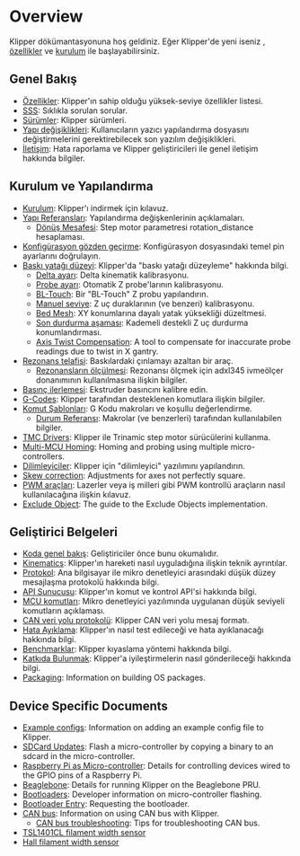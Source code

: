 # Overview

Klipper dökümantasyonuna hoş geldiniz. Eğer Klipper'de yeni iseniz , [özellikler](Features.md) ve [kurulum](Installation.md) ile başlayabilirsiniz.

## Genel Bakış

- [Özellikler](Features.md): Klipper'ın sahip olduğu yüksek-seviye özellikler listesi.
- [SSS](FAQ.md): Sıklıkla sorulan sorular.
- [Sürümler](Releases.md): Klipper sürümleri.
- [Yapı değişiklikleri](Config_Changes.md): Kullanıcıların yazıcı yapılandırma dosyasını değiştirmelerini gerektirebilecek son yazılım değişiklikleri.
- [İletişim](Contact.md): Hata raporlama ve Klipper geliştiricileri ile genel iletişim hakkında bilgiler.

## Kurulum ve Yapılandırma

- [Kurulum](Installation.md): Klipper'ı indirmek için kılavuz.
- [Yapı Referansları](Config_Reference.md): Yapılandırma değişkenlerinin açıklamaları.
   - [Dönüş Mesafesi](Rotation_Distance.md): Step motor parametresi rotation_distance hesaplaması.
- [Konfigürasyon gözden geçirme](Config_checks.md): Konfigürasyon dosyasındaki temel pin ayarlarını doğrulayın.
- [Baskı yatağı düzeyi](Bed_Level.md): Klipper'da "baskı yatağı düzeyleme" hakkında bilgi.
   - [Delta ayarı](Delta_Calibrate.md): Delta kinematik kalibrasyonu.
   - [Probe ayarı](Probe_Calibrate.md): Otomatik Z probe'larının kalibrasyonu.
   - [BL-Touch](BLTouch.md): Bir "BL-Touch" Z probu yapılandırın.
   - [Manuel seviye](Manual_Level.md): Z uç duraklarının (ve benzeri) kalibrasyonu.
   - [Bed Mesh](Bed_Mesh.md): XY konumlarına dayalı yatak yüksekliği düzeltmesi.
   - [Son durdurma aşaması](Endstop_Phase.md): Kademeli destekli Z uç durdurma konumlandırması.
   - [Axis Twist Compensation](Axis_Twist_Compensation.md): A tool to compensate for inaccurate probe readings due to twist in X gantry.
- [Rezonans telafisi](Resonance_Compensation.md): Baskılardaki çınlamayı azaltan bir araç.
   - [Rezonansların ölçülmesi](Measuring_Resonances.md): Rezonansı ölçmek için adxl345 ivmeölçer donanımının kullanılmasına ilişkin bilgiler.
- [Basınç ilerlemesi](Pressure_Advance.md): Ekstruder basıncını kalibre edin.
- [G-Codes](G-Codes.md): Klipper tarafından desteklenen komutlara ilişkin bilgiler.
- [Komut Şablonları](Command_Templates.md): G Kodu makroları ve koşullu değerlendirme.
   - [Durum Referansı](Status_Reference.md): Makrolar (ve benzerleri) tarafından kullanılabilen bilgiler.
- [TMC Drivers](TMC_Drivers.md): Klipper ile Trinamic step motor sürücülerini kullanma.
- [Multi-MCU Homing](Multi_MCU_Homing.md): Homing and probing using multiple micro-controllers.
- [Dilimleyiciler](Slicers.md): Klipper için "dilimleyici" yazılımını yapılandırın.
- [Skew correction](Skew_Correction.md): Adjustments for axes not perfectly square.
- [PWM araçları](Using_PWM_Tools.md): Lazerler veya iş milleri gibi PWM kontrollü araçların nasıl kullanılacağına ilişkin kılavuz.
- [Exclude Object](Exclude_Object.md): The guide to the Exclude Objects implementation.

## Geliştirici Belgeleri

- [Koda genel bakış](Code_Overview.md): Geliştiriciler önce bunu okumalıdır.
- [Kinematics](Kinematics.md): Klipper'ın hareketi nasıl uyguladığına ilişkin teknik ayrıntılar.
- [Protokol](Protocol.md): Ana bilgisayar ile mikro denetleyici arasındaki düşük düzey mesajlaşma protokolü hakkında bilgi.
- [API Sunucusu](API_Server.md): Klipper'ın komut ve kontrol API'si hakkında bilgi.
- [MCU komutları](MCU_Commands.md): Mikro denetleyici yazılımında uygulanan düşük seviyeli komutların açıklaması.
- [CAN veri yolu protokolü](CANBUS_protocol.md): Klipper CAN veri yolu mesaj formatı.
- [Hata Ayıklama](Debugging.md): Klipper'ın nasıl test edileceği ve hata ayıklanacağı hakkında bilgi.
- [Benchmarklar](Benchmarks.md): Klipper kıyaslama yöntemi hakkında bilgi.
- [Katkıda Bulunmak](CONTRIBUTING.md): Klipper'a iyileştirmelerin nasıl gönderileceği hakkında bilgi.
- [Packaging](Packaging.md): Information on building OS packages.

## Device Specific Documents

- [Example configs](Example_Configs.md): Information on adding an example config file to Klipper.
- [SDCard Updates](SDCard_Updates.md): Flash a micro-controller by copying a binary to an sdcard in the micro-controller.
- [Raspberry Pi as Micro-controller](RPi_microcontroller.md): Details for controlling devices wired to the GPIO pins of a Raspberry Pi.
- [Beaglebone](Beaglebone.md): Details for running Klipper on the Beaglebone PRU.
- [Bootloaders](Bootloaders.md): Developer information on micro-controller flashing.
- [Bootloader Entry](Bootloader_Entry.md): Requesting the bootloader.
- [CAN bus](CANBUS.md): Information on using CAN bus with Klipper.
   - [CAN bus troubleshooting](CANBUS_Troubleshooting.md): Tips for troubleshooting CAN bus.
- [TSL1401CL filament width sensor](TSL1401CL_Filament_Width_Sensor.md)
- [Hall filament width sensor](Hall_Filament_Width_Sensor.md)
